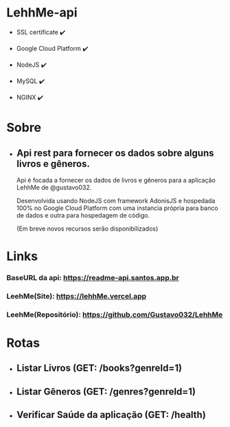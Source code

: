 # LehhMe-api

- SSL certificate ✔️

- Google Cloud Platform ✔️

- NodeJS ✔️

- MySQL ✔️

- NGINX ✔️

# Sobre
- ##  Api rest para fornecer os dados sobre alguns livros e gêneros.

  Api é focada a fornecer os dados de livros e gêneros para a aplicação LehhMe de @gustavo032.

  Desenvolvida usando NodeJS com framework AdonisJS e hospedada 100% no Google Cloud Platform com uma instancia própria para banco de dados e outra para hospedagem de código.

  (Em breve novos recursos serão disponibilizados)


# Links

### BaseURL da api: https://readme-api.santos.app.br
### LeehMe(Site): https://lehhMe.vercel.app

### LeehMe(Repositório): https://github.com/Gustavo032/LehhMe

# Rotas

- ## Listar Livros (GET: /books?genreId=1)

- ## Listar Gêneros (GET: /genres?genreId=1)

- ## Verificar Saúde da aplicação (GET: /health)
